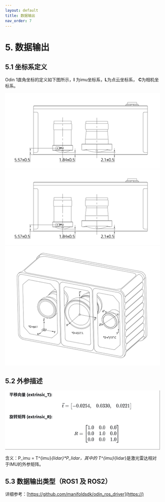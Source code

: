 ```yaml
---
layout: default
title: 数据输出
nav_order: 7
---
```


# 5. 数据输出

## 5.1 坐标系定义

Odin 1直角坐标的定义如下图所示，**I** 为imu坐标系，**L**为点云坐标系， **C**为相机坐标系。

![原点示意](assets/img/structure1.png)
![尺寸示意](assets/img/structure1.png)
![坐标系示意](assets/img/structure3.png)

## 5.2 外参描述

![外参矩阵](assets/img/extrinsic.png)

含义：P_imu = T^{imu}_{lidar}*P_lidar，其中的 T^{imu}_{lidar}是激光雷达相对于IMU的外参矩阵。

## 5.3 数据输出类型（ROS1 及 ROS2）

详细参考：[https://github.com/manifoldsdk/odin_ros_driver](https://)

